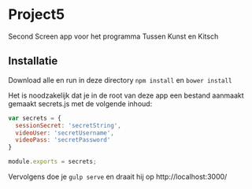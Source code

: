# Project5
Second Screen app voor het programma Tussen Kunst en Kitsch

## Installatie
Download alle en run in deze directory ```npm install``` en ```bower install```

Het is noodzakelijk dat je in de root van deze app een bestand aanmaakt gemaakt secrets.js met de volgende inhoud:

```javascript
var secrets = {
  sessionSecret: 'secretString',
  videoUser: 'secretUsername',
  videoPass: 'secretPassword'
}

module.exports = secrets;
```

Vervolgens doe je ```gulp serve``` en draait hij op http://localhost:3000/
